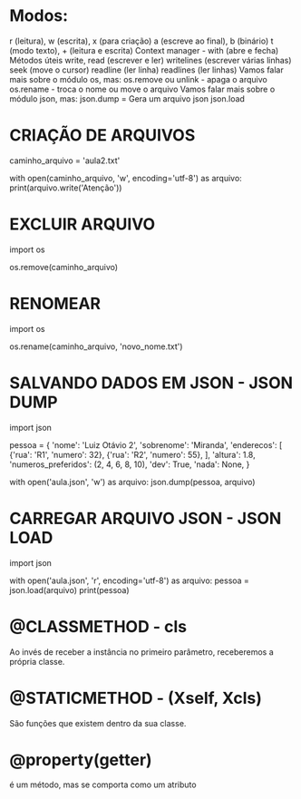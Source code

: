 # Modos:
r (leitura), w (escrita), x (para criação)
a (escreve ao final), b (binário)
t (modo texto), + (leitura e escrita)
Context manager - with (abre e fecha)
Métodos úteis
write, read (escrever e ler)
writelines (escrever várias linhas)
seek (move o cursor)
readline (ler linha)
readlines (ler linhas)
Vamos falar mais sobre o módulo os, mas:
os.remove ou unlink - apaga o arquivo
os.rename - troca o nome ou move o arquivo
Vamos falar mais sobre o módulo json, mas:
json.dump = Gera um arquivo json
json.load


# CRIAÇÃO DE ARQUIVOS

caminho_arquivo = 'aula2.txt'

with open(caminho_arquivo, 'w', encoding='utf-8') as arquivo:
    print(arquivo.write('Atenção'))

# EXCLUIR ARQUIVO
import os

os.remove(caminho_arquivo)

# RENOMEAR
import os

os.rename(caminho_arquivo, 'novo_nome.txt')

# SALVANDO DADOS EM JSON - JSON DUMP
import json

pessoa = {
    'nome': 'Luiz Otávio 2',
    'sobrenome': 'Miranda',
    'enderecos': [
         {'rua': 'R1', 'numero': 32},
         {'rua': 'R2', 'numero': 55},
    ],
    'altura': 1.8,
    'numeros_preferidos': (2, 4, 6, 8, 10),
    'dev': True,
    'nada': None,
}

with open('aula.json', 'w') as arquivo:
    json.dump(pessoa, arquivo)

# CARREGAR ARQUIVO JSON - JSON LOAD
import json

with open('aula.json', 'r', encoding='utf-8') as arquivo:
    pessoa = json.load(arquivo)
    print(pessoa)

# @CLASSMETHOD - cls
Ao invés de receber a instância no primeiro parâmetro, receberemos a própria classe.

# @STATICMETHOD - (Xself, Xcls)
São funções que existem dentro da sua classe.

# @property(getter)
é um método, mas se comporta como um atributo
